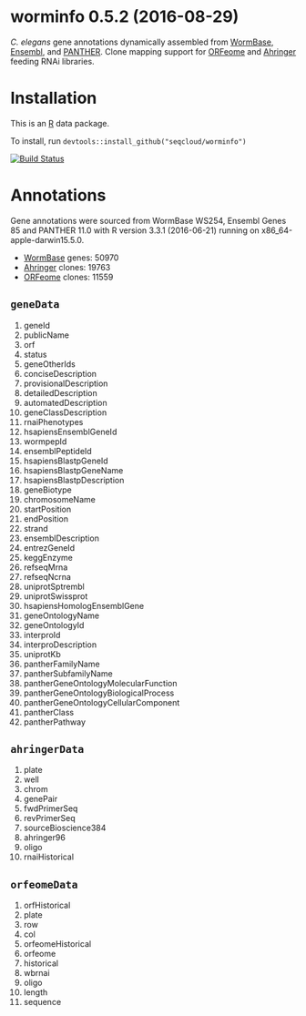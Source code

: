worminfo 0.5.2 (2016-08-29)
================

*C. elegans* gene annotations dynamically assembled from [WormBase](http://www.wormbase.org), [Ensembl](http://www.ensembl.org/Caenorhabditis_elegans), and [PANTHER](http://pantherdb.org). Clone mapping support for [ORFeome](http://worfdb.dfci.harvard.edu) and [Ahringer](http://www.us.lifesciences.sourcebioscience.com/clone-products/non-mammalian/c-elegans/c-elegans-rnai-library/) feeding RNAi libraries.

Installation
============

This is an [R](https://www.r-project.org) data package.

To install, run `devtools::install_github("seqcloud/worminfo")`

[![Build Status](https://travis-ci.org/seqcloud/worminfo.svg?branch=master)](https://travis-ci.org/seqcloud/worminfo)

Annotations
===========

Gene annotations were sourced from WormBase WS254, Ensembl Genes 85 and PANTHER 11.0 with R version 3.3.1 (2016-06-21) running on x86\_64-apple-darwin15.5.0.

-   [WormBase](http://www.wormbase.org) genes: 50970
-   [Ahringer](http://www.us.lifesciences.sourcebioscience.com/clone-products/non-mammalian/c-elegans/c-elegans-rnai-library/) clones: 19763
-   [ORFeome](http://worfdb.dfci.harvard.edu) clones: 11559

`geneData`
----------

1.  geneId
2.  publicName
3.  orf
4.  status
5.  geneOtherIds
6.  conciseDescription
7.  provisionalDescription
8.  detailedDescription
9.  automatedDescription
10. geneClassDescription
11. rnaiPhenotypes
12. hsapiensEnsemblGeneId
13. wormpepId
14. ensemblPeptideId
15. hsapiensBlastpGeneId
16. hsapiensBlastpGeneName
17. hsapiensBlastpDescription
18. geneBiotype
19. chromosomeName
20. startPosition
21. endPosition
22. strand
23. ensemblDescription
24. entrezGeneId
25. keggEnzyme
26. refseqMrna
27. refseqNcrna
28. uniprotSptrembl
29. uniprotSwissprot
30. hsapiensHomologEnsemblGene
31. geneOntologyName
32. geneOntologyId
33. interproId
34. interproDescription
35. uniprotKb
36. pantherFamilyName
37. pantherSubfamilyName
38. pantherGeneOntologyMolecularFunction
39. pantherGeneOntologyBiologicalProcess
40. pantherGeneOntologyCellularComponent
41. pantherClass
42. pantherPathway

`ahringerData`
--------------

1.  plate
2.  well
3.  chrom
4.  genePair
5.  fwdPrimerSeq
6.  revPrimerSeq
7.  sourceBioscience384
8.  ahringer96
9.  oligo
10. rnaiHistorical

`orfeomeData`
-------------

1.  orfHistorical
2.  plate
3.  row
4.  col
5.  orfeomeHistorical
6.  orfeome
7.  historical
8.  wbrnai
9.  oligo
10. length
11. sequence
